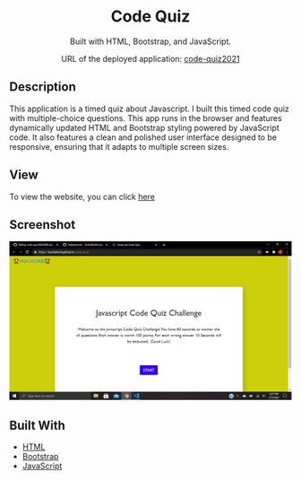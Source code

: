 <div align="center">

#  Code Quiz

Built with HTML, Bootstrap, and JavaScript.

URL of the deployed application: [code-quiz2021](https://tomfallon9.github.io/code-quiz/)



</div>

## Description

This application is a timed quiz about Javascript.  I built this timed code quiz with multiple-choice questions. This app runs in the browser and features dynamically updated HTML and Bootstrap styling powered by JavaScript code. It also features a clean and polished user interface designed to be responsive, ensuring that it adapts to multiple screen sizes.


## View

To view the website, you can click  [here](https://tomfallon9.github.io/Code-Quiz/)

## Screenshot

![screenshot](https://github.com/TomFallon9/code-quiz/blob/main/assets/screenshot1.png)



## Built With

* [HTML](https://html.spec.whatwg.org/) 
* [Bootstrap](https://getbootstrap.com/)  
* [JavaScript](https://developer.mozilla.org/en-US/docs/Web/JavaScript) 
